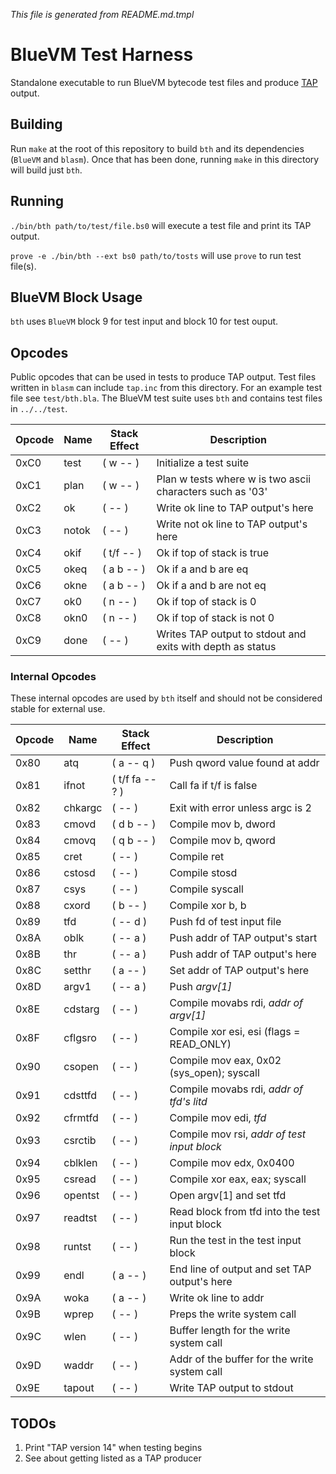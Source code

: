 _This file is generated from README.md.tmpl_

# BlueVM Test Harness

Standalone executable to run BlueVM bytecode test files and produce [TAP](https://testanything.org/) output.

## Building

Run `make` at the root of this repository to build `bth` and its dependencies (`BlueVM` and `blasm`). Once that has
been done, running `make` in this directory will build just `bth`.

## Running

`./bin/bth path/to/test/file.bs0` will execute a test file and print its TAP output.

`prove -e ./bin/bth --ext bs0 path/to/tosts` will use `prove` to run test file(s).

## BlueVM Block Usage

`bth` uses `BlueVM` block 9 for test input and block 10 for test ouput.

## Opcodes

Public opcodes that can be used in tests to produce TAP output. Test files written in `blasm` can include `tap.inc`
from this directory. For an example test file see `test/bth.bla`. The BlueVM test suite uses `bth` and contains
test files in `../../test`.

| Opcode | Name | Stack Effect | Description |
|----|----|----|----|
| 0xC0 | test | ( w -- ) | Initialize a test suite |
| 0xC1 | plan | ( w -- ) | Plan w tests where w is two ascii characters such as '03' |
| 0xC2 | ok | ( -- ) | Write ok line to TAP output's here |
| 0xC3 | notok | ( -- ) | Write not ok line to TAP output's here |
| 0xC4 | okif | ( t/f -- ) | Ok if top of stack is true |
| 0xC5 | okeq | ( a b -- ) | Ok if a and b are eq |
| 0xC6 | okne | ( a b -- ) | Ok if a and b are not eq |
| 0xC7 | ok0 | ( n -- ) | Ok if top of stack is 0 |
| 0xC8 | okn0 | ( n -- ) | Ok if top of stack is not 0 |
| 0xC9 | done | ( -- ) | Writes TAP output to stdout and exits with depth as status |

### Internal Opcodes

These internal opcodes are used by `bth` itself and should not be considered stable for external use.

| Opcode | Name | Stack Effect | Description |
|----|----|----|----|
| 0x80 | atq | ( a -- q ) | Push qword value found at addr |
| 0x81 | ifnot | ( t/f fa -- ? ) | Call fa if t/f is false |
| 0x82 | chkargc | ( -- ) | Exit with error unless argc is 2 |
| 0x83 | cmovd | ( d b -- ) | Compile mov b, dword |
| 0x84 | cmovq | ( q b -- ) | Compile mov b, qword |
| 0x85 | cret | ( -- ) | Compile ret |
| 0x86 | cstosd | ( -- ) | Compile stosd |
| 0x87 | csys | ( -- ) | Compile syscall |
| 0x88 | cxord | ( b -- ) | Compile xor b, b |
| 0x89 | tfd | ( -- d ) | Push fd of test input file |
| 0x8A | oblk | ( -- a ) | Push addr of TAP output's start |
| 0x8B | thr | ( -- a ) | Push addr of TAP output's here |
| 0x8C | setthr | ( a -- ) | Set addr of TAP output's here |
| 0x8D | argv1 | ( -- a ) | Push _argv[1]_ |
| 0x8E | cdstarg | ( -- ) | Compile movabs rdi, _addr of argv[1]_ |
| 0x8F | cflgsro | ( -- ) | Compile xor esi, esi (flags = READ_ONLY) |
| 0x90 | csopen | ( -- ) | Compile mov eax, 0x02 (sys_open); syscall |
| 0x91 | cdsttfd | ( -- ) | Compile movabs rdi, _addr of tfd's litd_ |
| 0x92 | cfrmtfd | ( -- ) | Compile mov edi, _tfd_ |
| 0x93 | csrctib | ( -- ) | Compile mov rsi, _addr of test input block_ |
| 0x94 | cblklen | ( -- ) | Compile mov edx, 0x0400 |
| 0x95 | csread | ( -- ) | Compile xor eax, eax; syscall |
| 0x96 | opentst | ( -- ) | Open argv[1] and set tfd |
| 0x97 | readtst | ( -- ) | Read block from tfd into the test input block |
| 0x98 | runtst | ( -- ) | Run the test in the test input block |
| 0x99 | endl | ( a -- ) | End line of output and set TAP output's here |
| 0x9A | woka | ( a -- ) | Write ok line to addr |
| 0x9B | wprep | ( -- ) | Preps the write system call |
| 0x9C | wlen | ( -- ) | Buffer length for the write system call |
| 0x9D | waddr | ( -- ) | Addr of the buffer for the write system call |
| 0x9E | tapout | ( -- ) | Write TAP output to stdout |

## TODOs

1. Print "TAP version 14" when testing begins
1. See about getting listed as a TAP producer
